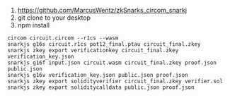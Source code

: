1. https://github.com/MarcusWentz/zkSnarks_circom_snarkj
2. git clone to your desktop
3. npm install
   
```
circom circuit.circom --r1cs --wasm
snarkjs g16s circuit.r1cs pot12_final.ptau circuit_final.zkey
snarkjs zkey export verificationkey circuit_final.zkey verification_key.json
snarkjs g16f input.json circuit.wasm circuit_final.zkey proof.json public.json
snarkjs g16v verification_key.json public.json proof.json
snarkjs zkey export solidityverifier circuit_final.zkey verifier.sol
snarkjs zkey export soliditycalldata public.json proof.json
```
